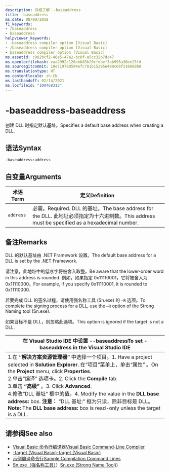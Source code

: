```yaml
---
description: 详细了解：-baseaddress
title: -baseaddress
ms.date: 08/09/2018
f1_keywords:
- /baseaddress
- baseaddress
helpviewer_keywords:
- -baseaddress compiler option [Visual Basic]
- /baseaddress compiler option [Visual Basic]
- baseaddress compiler option [Visual Basic]
ms.assetid: c982bcf2-46e5-47a2-bc8f-a5cc32b7dc47
ms.openlocfilehash: eaa2992c126ebb83b20cfdbef3ab995a30ee25fd
ms.sourcegitcommit: 10e719780594efc781b15295e499c66f316068b8
ms.translationtype: HT
ms.contentlocale: zh-CN
ms.lasthandoff: 02/14/2021
ms.locfileid: "100468312"
---
```

# <a name="-baseaddress"></a><span data-ttu-id="12ac2-103">-baseaddress</span><span class="sxs-lookup"><span data-stu-id="12ac2-103">-baseaddress</span></span>

<span data-ttu-id="12ac2-104">创建 DLL 时指定默认基址。</span><span class="sxs-lookup"><span data-stu-id="12ac2-104">Specifies a default base address when creating a DLL.</span></span>  
  
## <a name="syntax"></a><span data-ttu-id="12ac2-105">语法</span><span class="sxs-lookup"><span data-stu-id="12ac2-105">Syntax</span></span>  
  
```console  
-baseaddress:address  
```  
  
## <a name="arguments"></a><span data-ttu-id="12ac2-106">自变量</span><span class="sxs-lookup"><span data-stu-id="12ac2-106">Arguments</span></span>  
  
|<span data-ttu-id="12ac2-107">术语</span><span class="sxs-lookup"><span data-stu-id="12ac2-107">Term</span></span>|<span data-ttu-id="12ac2-108">定义</span><span class="sxs-lookup"><span data-stu-id="12ac2-108">Definition</span></span>|  
|---|---|  
|`address`|<span data-ttu-id="12ac2-109">必需。</span><span class="sxs-lookup"><span data-stu-id="12ac2-109">Required.</span></span> <span data-ttu-id="12ac2-110">DLL 的基址。</span><span class="sxs-lookup"><span data-stu-id="12ac2-110">The base address for the DLL.</span></span> <span data-ttu-id="12ac2-111">此地址必须指定为十六进制数。</span><span class="sxs-lookup"><span data-stu-id="12ac2-111">This address must be specified as a hexadecimal number.</span></span>|  
  
## <a name="remarks"></a><span data-ttu-id="12ac2-112">备注</span><span class="sxs-lookup"><span data-stu-id="12ac2-112">Remarks</span></span>  

 <span data-ttu-id="12ac2-113">DLL 的默认基址由 .NET Framework 设置。</span><span class="sxs-lookup"><span data-stu-id="12ac2-113">The default base address for a DLL is set by the .NET Framework.</span></span>  
  
 <span data-ttu-id="12ac2-114">请注意，此地址中的低序字将被舍入取整。</span><span class="sxs-lookup"><span data-stu-id="12ac2-114">Be aware that the lower-order word in this address is rounded.</span></span> <span data-ttu-id="12ac2-115">例如，如果指定 0x11110001，它将被舍入为 0x11110000。</span><span class="sxs-lookup"><span data-stu-id="12ac2-115">For example, if you specify 0x11110001, it is rounded to 0x11110000.</span></span>  
  
 <span data-ttu-id="12ac2-116">若要完成 DLL 的签名过程，请使用强名称工具 (Sn.exe) 的 `–R` 选项。</span><span class="sxs-lookup"><span data-stu-id="12ac2-116">To complete the signing process for a DLL, use the `–R` option of the Strong Naming tool (Sn.exe).</span></span>  
  
 <span data-ttu-id="12ac2-117">如果目标不是 DLL，则忽略此选项。</span><span class="sxs-lookup"><span data-stu-id="12ac2-117">This option is ignored if the target is not a DLL.</span></span>  
  
|<span data-ttu-id="12ac2-118">在 Visual Studio IDE 中设置 --baseaddress</span><span class="sxs-lookup"><span data-stu-id="12ac2-118">To set -baseaddress in the Visual Studio IDE</span></span>|  
|---|  
|<span data-ttu-id="12ac2-119">1.在 **“解决方案资源管理器”** 中选择一个项目。</span><span class="sxs-lookup"><span data-stu-id="12ac2-119">1.  Have a project selected in **Solution Explorer**.</span></span> <span data-ttu-id="12ac2-120">在“项目”菜单上，单击“属性”   。</span><span class="sxs-lookup"><span data-stu-id="12ac2-120">On the **Project** menu, click **Properties**.</span></span> <br /><span data-ttu-id="12ac2-121">2.单击“编译”  选项卡。</span><span class="sxs-lookup"><span data-stu-id="12ac2-121">2.  Click the **Compile** tab.</span></span><br /><span data-ttu-id="12ac2-122">3.单击 **“高级”** 。</span><span class="sxs-lookup"><span data-stu-id="12ac2-122">3.  Click **Advanced**.</span></span><br /><span data-ttu-id="12ac2-123">4.修改“DLL 基址”  框中的值。</span><span class="sxs-lookup"><span data-stu-id="12ac2-123">4.  Modify the value in the **DLL base address:** box.</span></span> <span data-ttu-id="12ac2-124">**注意：**    “DLL 基址:”  框为只读，除非目标是 DLL。</span><span class="sxs-lookup"><span data-stu-id="12ac2-124">**Note:**      The **DLL base address:** box is read-only unless the target is a DLL.</span></span>|  
  
## <a name="see-also"></a><span data-ttu-id="12ac2-125">请参阅</span><span class="sxs-lookup"><span data-stu-id="12ac2-125">See also</span></span>

- [<span data-ttu-id="12ac2-126">Visual Basic 命令行编译器</span><span class="sxs-lookup"><span data-stu-id="12ac2-126">Visual Basic Command-Line Compiler</span></span>](index.md)
- [<span data-ttu-id="12ac2-127">-target (Visual Basic)</span><span class="sxs-lookup"><span data-stu-id="12ac2-127">-target (Visual Basic)</span></span>](target.md)
- [<span data-ttu-id="12ac2-128">示例编译命令行</span><span class="sxs-lookup"><span data-stu-id="12ac2-128">Sample Compilation Command Lines</span></span>](sample-compilation-command-lines.md)
- <span data-ttu-id="12ac2-129">[Sn.exe（强名称工具）](../../../framework/tools/sn-exe-strong-name-tool.md)）</span><span class="sxs-lookup"><span data-stu-id="12ac2-129">[Sn.exe (Strong Name Tool)](../../../framework/tools/sn-exe-strong-name-tool.md))</span></span>
